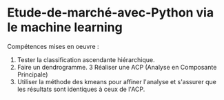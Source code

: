 # Etude-de-marché-avec-Python via le machine learning

Compétences mises en oeuvre :

1) Tester la classification ascendante hiérarchique.
2) Faire un dendrogramme.
3 Réaliser une ACP (Analyse en Composante Principale)
4) Utiliser la méthode des kmeans pour affiner l'analyse et s'assurer que les résultats sont identiques à ceux de l'ACP.
